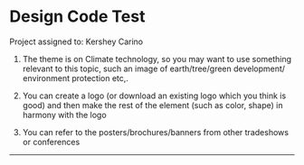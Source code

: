 # Design Code Test

Project assigned to: Kershey Carino

1. The theme is on Climate technology, so you may want to use something relevant to this topic, such an image of earth/tree/green development/ environment protection etc,.

2. You can create a logo (or download an existing logo which you think is good) and then make the rest of the element (such as color, shape) in harmony with the logo

3. You can refer to the posters/brochures/banners from other tradeshows or conferences

---
